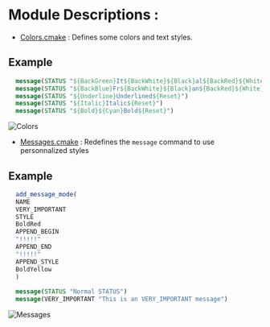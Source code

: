 # Module Descriptions :

* [Colors.cmake](https://github.com/SDHCAL/SDHCALCMakeModules/blob/main/modules/Colors.cmake) : Defines some colors and text styles.
## Example
```cmake
  message(STATUS "${BackGreen}It${BackWhite}${Black}al${BackRed}${White}ia${Reset}")
  message(STATUS "${BackBlue}Fr${BackWhite}${Black}an${BackRed}${White}ce${Reset}")
  message(STATUS "${Underline}Underlined${Reset}")
  message(STATUS "${Italic}Italic${Reset}")
  message(STATUS "${Bold}${Cyan}Bold${Reset}")
```
![Colors](https://github.com/SDHCAL/SDHCALCMakeModules/blob/main/docs/pictures/Colors.png)

* [Messages.cmake](https://github.com/SDHCAL/SDHCALCMakeModules/blob/main/modules/Messages.cmake) : Redefines the `message` command to use personnalized styles
## Example 
```cmake
  add_message_mode(
  NAME
  VERY_IMPORTANT
  STYLE
  BoldRed
  APPEND_BEGIN
  "!!!!!"
  APPEND_END
  "!!!!!"
  APPEND_STYLE
  BoldYellow
  )
  
  message(STATUS "Normal STATUS")
  message(VERY_IMPORTANT "This is an VERY_IMPORTANT message")
```
![Messages](https://github.com/SDHCAL/SDHCALCMakeModules/blob/main/docs/pictures/Messages.png)
